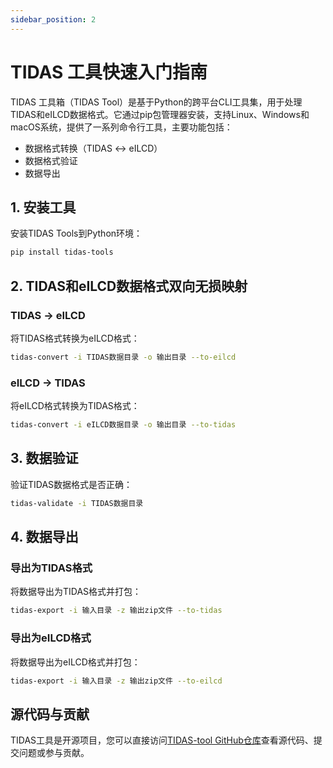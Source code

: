 ```yaml
---
sidebar_position: 2
---
```



# TIDAS 工具快速入门指南

TIDAS 工具箱（TIDAS Tool）是基于Python的跨平台CLI工具集，用于处理TIDAS和eILCD数据格式。它通过pip包管理器安装，支持Linux、Windows和macOS系统，提供了一系列命令行工具，主要功能包括：

- 数据格式转换（TIDAS ↔ eILCD）
- 数据格式验证
- 数据导出

## 1. 安装工具

安装TIDAS Tools到Python环境：

```bash
pip install tidas-tools
```

## 2. TIDAS和eILCD数据格式双向无损映射

### TIDAS → eILCD

将TIDAS格式转换为eILCD格式：

```bash
tidas-convert -i TIDAS数据目录 -o 输出目录 --to-eilcd
```

### eILCD → TIDAS  

将eILCD格式转换为TIDAS格式：

```bash
tidas-convert -i eILCD数据目录 -o 输出目录 --to-tidas
```

## 3. 数据验证

验证TIDAS数据格式是否正确：

```bash
tidas-validate -i TIDAS数据目录
```

## 4. 数据导出

### 导出为TIDAS格式

将数据导出为TIDAS格式并打包：

```bash
tidas-export -i 输入目录 -z 输出zip文件 --to-tidas
```

### 导出为eILCD格式

将数据导出为eILCD格式并打包：

```bash
tidas-export -i 输入目录 -z 输出zip文件 --to-eilcd
```

## 源代码与贡献

TIDAS工具是开源项目，您可以直接访问[TIDAS-tool GitHub仓库](https://github.com/tiangong-lca/tidas-tools)查看源代码、提交问题或参与贡献。
